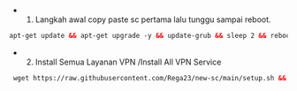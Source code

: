* 1. Langkah awal copy paste sc pertama lalu tunggu sampai reboot.
   
```html
apt-get update && apt-get upgrade -y && update-grub && sleep 2 && reboot

```
* 2. Install Semua Layanan VPN /Install All VPN Service

```html
 wget https://raw.githubusercontent.com/Rega23/new-sc/main/setup.sh && chmod +x setup.sh && ./setup.sh
  
```
